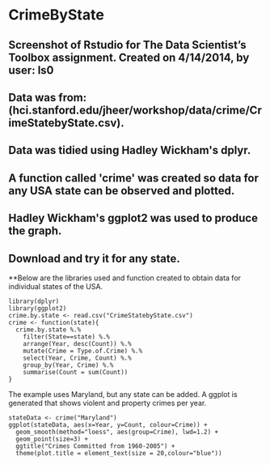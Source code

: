 CrimeByState
========================================================
## Screenshot of Rstudio for The Data Scientist’s Toolbox assignment.  Created on 4/14/2014, by user: ls0
## Data was from: (hci.stanford.edu/jheer/workshop/data/crime/CrimeStatebyState.csv). 
## Data was tidied using Hadley Wickham's dplyr.
## A function called 'crime' was created so data for any USA state can be observed and plotted.
## Hadley Wickham's ggplot2 was used to produce the graph.
## Download and try it for any state.   
**Below are the libraries used and function created to obtain data for individual states of 
the USA.
```{r}
library(dplyr)
library(ggplot2)
crime.by.state <- read.csv("CrimeStatebyState.csv")
crime <- function(state){
  crime.by.state %.%
    filter(State==state) %.%
    arrange(Year, desc(Count)) %.%
    mutate(Crime = Type.of.Crime) %.%
    select(Year, Crime, Count) %.%
    group_by(Year, Crime) %.%
    summarise(Count = sum(Count))
}
```
The example uses Maryland, but any state can be added. 
A ggplot is generated that shows violent and property crimes per year.
```{r fig.width=7, fig.height=6}
stateData <- crime("Maryland")
ggplot(stateData, aes(x=Year, y=Count, colour=Crime)) + 
  geom_smooth(method="loess", aes(group=Crime), lwd=1.2) +
  geom_point(size=3) +
  ggtitle("Crimes Committed from 1960-2005") +
  theme(plot.title = element_text(size = 20,colour="blue"))
```

